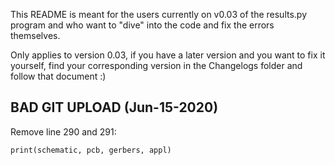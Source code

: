 This README is meant for the users currently on v0.03 of the results.py program and 
who want to "dive" into the code and fix the errors themselves.

Only applies to version 0.03, if you have a later version and you want to fix it yourself, find your corresponding 
version in the Changelogs folder and follow that document :)

## BAD GIT UPLOAD (Jun-15-2020)

Remove line 290 and 291:

    print(schematic, pcb, gerbers, appl)
